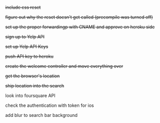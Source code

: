 ~~include css reset~~

~~figure out why the reset doesn't get called (precompile was turned off)~~

~~set up the proper forwardingp with CNAME and approve on heroku side~~

~~sign up to Yelp API~~

~~set up Yelp API Keys~~

~~push API key to heroku~~

~~create the welcome controller and move everything over~~

~~get the browser's location~~

~~ship location into the search~~

look into foursquare API

check the authentication with token for ios

add blur to search bar background

